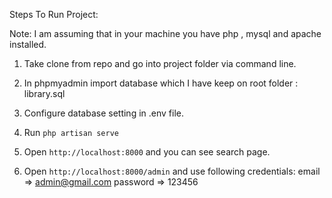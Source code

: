 Steps To Run Project:

Note: I am assuming that in your machine you have php , mysql and apache installed. 


1. Take clone from repo and go into project folder via command line.

2. In phpmyadmin import database which I have keep on root folder : library.sql

3. Configure database setting in .env file.

4. Run `php artisan serve` 

5. Open `http://localhost:8000` and you can see search page.

6. Open `http://localhost:8000/admin` and use following credentials:
	email => admin@gmail.com
	password => 123456























